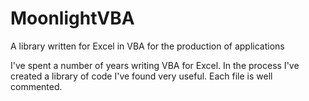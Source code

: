 # MoonlightVBA
A library written for Excel in VBA for the production of applications

I've spent a number of years writing VBA for Excel. In the process I've created a library of code I've found very useful. Each file is well commented.
